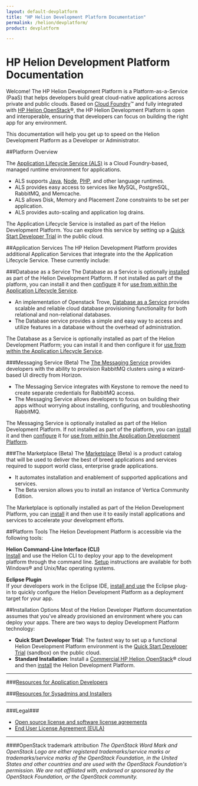 ```yaml
---
layout: default-devplatform
title: "HP Helion Development Platform Documentation"
permalink: /helion/devplatform/
product: devplatform

---
```

<!--UNDER REVISION-->

# HP Helion Development Platform Documentation

Welcome! The HP Helion Development Platform is a Platform-as-a-Service (PaaS) that helps developers build great cloud-native applications across private and public clouds.  Based on [Cloud Foundry](http://cloudfoundry.org/index.html)&trade; and fully integrated with [HP Helion OpenStack](/helion/openstack/)&reg;, the HP Helion Development Platform is open and interoperable, ensuring that developers can focus on building the right app for any environment.

This documentation will help you get up to speed on the  Helion Development Platform as a Developer or Administrator.

##Platform Overview

The [Application Lifecycle Service (ALS)](/als/v1/) is a Cloud Foundry-based, managed runtime environment for applications. 

- ALS supports [Java](/helion/devplatform/appdev/#java), [Node](/helion/devplatform/appdev/#node), [PHP](/helion/devplatform/appdev/#php), and other language runtimes.
- ALS provides easy access to services like MySQL, PostgreSQL, RabbitMQ, and Memcache.
- ALS allows Disk, Memory and Placement Zone constraints to be set per application.
- ALS provides auto-scaling and application log drains.
 
The Application Lifecycle Service is installed as part of the Helion Development Platform. You can explore this service by setting up a [Quick Start Developer Trial](/helion/devplatform/ALS-developer-trial-quick-start/) in the public cloud.

##Application Services
The HP Helion Development Platform provides additional Application Services that integrate into the the Application Lifecycle Service. These currently include:

###Database as a Service 
The Database as a Service is optionally [installed](/helion/devplatform/install/#database) as part of the Helion Development Platform. If not installed as part of the platform, you can install it and then [configure](/helion/devplatform/connectdatabase/#configure) it for [use from within the Application Lifecycle Service](/helion/devplatform/connectdatabase/).

- An implementation of Openstack Trove, [Database as a Service](/helion/devplatform/createdatabase/) provides scalable and reliable cloud database provisioning functionality for both relational and non-relational databases.  
- The Database service provides a simple and easy way to access and utilize features in a database without the overhead of administration.  

The Database as a Service is optionally installed as part of the Helion Development Platform; you can install it and then configure it for [use from within the Application Lifecycle Service](/helion/devplatform/connectdatabase/).

###Messaging Service (Beta)
The [The Messaging Service](/helion/devplatform/messageservice/)  provides developers with the ability to provision RabbitMQ clusters using a wizard-based UI directly from Horizon.

- The Messaging Service integrates with Keystone to remove the need to create separate credentials for RabbitMQ access. 
- The Messaging Service allows developers to focus on building their apps without worrying about installing, configuring, and troubleshooting RabbitMQ.

The Messaging Service is optionally installed as part of the Helion Development Platform. If not installed as part of the platform, you can [install](/helion/devplatform/install/#message) it and then [configure](/helion/devplatform/messageservice/) it for [use from within the Application Development Platform](/helion/devplatform/msgaas/als).

###The Marketplace (Beta)
The [Marketplace](/helion/devplatform/marketplace/) (Beta) is a product catalog that will be used to deliver the best of breed applications and services required to support world class, enterprise grade applications.

- It automates installation and enablement of supported applications and services.
- The Beta version allows you to install an instance of Vertica Community Edition.

The Marketplace is optionally installed as part of the Helion Development Platform, you can [install](/helion/devplatform/install/#marketplace) it and then use it to easily install applications and services to accelerate your development efforts.

##Platform Tools
The Helion Development Platform is accessible via the following tools: 

**Helion Command-Line Interface (CLI)**<br>
[Install](/als/v1/user/client/) and use the Helion CLI to deploy your app to the development platform through the command line. [Setup](/als/v1/user/client/#helion-client-setup) instructions are available for both Windows&reg; and Unix/Mac operating systems.

**Eclipse Plugin**<br>
 If your developers work in the Eclipse IDE, [install and use](/helion/devplatform/eclipse/) the Eclipse plug-in to quickly configure the Helion Development Platform as a deployment target for your app. 

##Installation Options
Most of the Helion Developer Platform documentation assumes that you've already provisioned an environment where you can deploy your apps. There are two ways to deploy Development Platform technology:
 
- **Quick Start Developer Trial**: The fastest way to set up a functional Helion Development Platform environment is the [Quick Start Developer Trial](/helion/devplatform/ALS-developer-trial-quick-start/) (sandbox) on the public cloud.
- **Standard Installation**: Install a [Commercial HP Helion OpenStack](/helion/openstack/install/overview/)&reg; cloud and then [install](/helion/devplatform/install/) the Helion Development Platform.  

----------
###[Resources for Application Developers](/helion/devplatform/appdev/)
  
###[Resources for Sysadmins and Installers](/helion/devplatform/sysadmin/)
  
<!--### [Resources for OpenStack Integration, Extension, and Service Development](/helion/devplatform/servicedev/) -->
----------

###Legal###
* [Open source license and software license agreements](/helion/openstack/3rd-party-license-agreements/)
* [End User License Agreement (EULA)](/helion/openstack/eula/)

----
####OpenStack trademark attribution
*The OpenStack Word Mark and OpenStack Logo are either registered trademarks/service marks or trademarks/service marks of the OpenStack Foundation, in the United States and other countries and are used with the OpenStack Foundation's permission. We are not affiliated with, endorsed or sponsored by the OpenStack Foundation, or the OpenStack community.*
 
